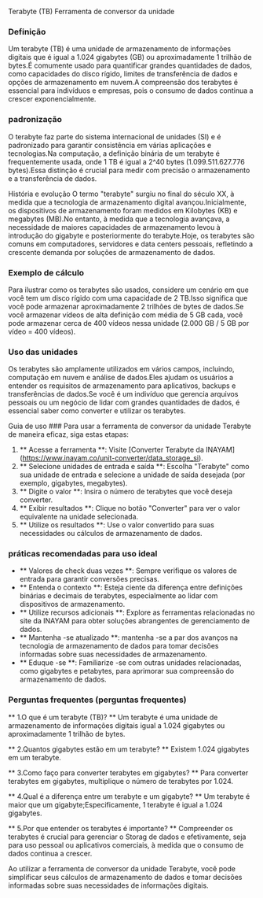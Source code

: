 Terabyte (TB) Ferramenta de conversor da unidade

### Definição
Um terabyte (TB) é uma unidade de armazenamento de informações digitais que é igual a 1.024 gigabytes (GB) ou aproximadamente 1 trilhão de bytes.É comumente usado para quantificar grandes quantidades de dados, como capacidades do disco rígido, limites de transferência de dados e opções de armazenamento em nuvem.A compreensão dos terabytes é essencial para indivíduos e empresas, pois o consumo de dados continua a crescer exponencialmente.

### padronização
O terabyte faz parte do sistema internacional de unidades (SI) e é padronizado para garantir consistência em várias aplicações e tecnologias.Na computação, a definição binária de um terabyte é frequentemente usada, onde 1 TB é igual a 2^40 bytes (1.099.511.627.776 bytes).Essa distinção é crucial para medir com precisão o armazenamento e a transferência de dados.

História e evolução
O termo "terabyte" surgiu no final do século XX, à medida que a tecnologia de armazenamento digital avançou.Inicialmente, os dispositivos de armazenamento foram medidos em Kilobytes (KB) e megabytes (MB).No entanto, à medida que a tecnologia avançava, a necessidade de maiores capacidades de armazenamento levou à introdução do gigabyte e posteriormente do terabyte.Hoje, os terabytes são comuns em computadores, servidores e data centers pessoais, refletindo a crescente demanda por soluções de armazenamento de dados.

### Exemplo de cálculo
Para ilustrar como os terabytes são usados, considere um cenário em que você tem um disco rígido com uma capacidade de 2 TB.Isso significa que você pode armazenar aproximadamente 2 trilhões de bytes de dados.Se você armazenar vídeos de alta definição com média de 5 GB cada, você pode armazenar cerca de 400 vídeos nessa unidade (2.000 GB / 5 GB por vídeo = 400 vídeos).

### Uso das unidades
Os terabytes são amplamente utilizados em vários campos, incluindo, computação em nuvem e análise de dados.Eles ajudam os usuários a entender os requisitos de armazenamento para aplicativos, backups e transferências de dados.Se você é um indivíduo que gerencia arquivos pessoais ou um negócio de lidar com grandes quantidades de dados, é essencial saber como converter e utilizar os terabytes.

Guia de uso ###
Para usar a ferramenta de conversor da unidade Terabyte de maneira eficaz, siga estas etapas:
1. ** Acesse a ferramenta **: Visite [Converter Terabyte da INAYAM] (https://www.inayam.co/unit-converter/data_storage_si).
2. ** Selecione unidades de entrada e saída **: Escolha "Terabyte" como sua unidade de entrada e selecione a unidade de saída desejada (por exemplo, gigabytes, megabytes).
3. ** Digite o valor **: Insira o número de terabytes que você deseja converter.
4. ** Exibir resultados **: Clique no botão "Converter" para ver o valor equivalente na unidade selecionada.
5. ** Utilize os resultados **: Use o valor convertido para suas necessidades ou cálculos de armazenamento de dados.

### práticas recomendadas para uso ideal
- ** Valores de check duas vezes **: Sempre verifique os valores de entrada para garantir conversões precisas.
- ** Entenda o contexto **: Esteja ciente da diferença entre definições binárias e decimais de terabytes, especialmente ao lidar com dispositivos de armazenamento.
- ** Utilize recursos adicionais **: Explore as ferramentas relacionadas no site da INAYAM para obter soluções abrangentes de gerenciamento de dados.
- ** Mantenha -se atualizado **: mantenha -se a par dos avanços na tecnologia de armazenamento de dados para tomar decisões informadas sobre suas necessidades de armazenamento.
- ** Eduque -se **: Familiarize -se com outras unidades relacionadas, como gigabytes e petabytes, para aprimorar sua compreensão do armazenamento de dados.

### Perguntas frequentes (perguntas frequentes)

** 1.O que é um terabyte (TB)? **
Um terabyte é uma unidade de armazenamento de informações digitais igual a 1.024 gigabytes ou aproximadamente 1 trilhão de bytes.

** 2.Quantos gigabytes estão em um terabyte? **
Existem 1.024 gigabytes em um terabyte.

** 3.Como faço para converter terabytes em gigabytes? **
Para converter terabytes em gigabytes, multiplique o número de terabytes por 1.024.

** 4.Qual é a diferença entre um terabyte e um gigabyte? **
Um terabyte é maior que um gigabyte;Especificamente, 1 terabyte é igual a 1.024 gigabytes.

** 5.Por que entender os terabytes é importante? **
Compreender os terabytes é crucial para gerenciar o Storag de dados e efetivamente, seja para uso pessoal ou aplicativos comerciais, à medida que o consumo de dados continua a crescer.

Ao utilizar a ferramenta de conversor da unidade Terabyte, você pode simplificar seus cálculos de armazenamento de dados e tomar decisões informadas sobre suas necessidades de informações digitais.